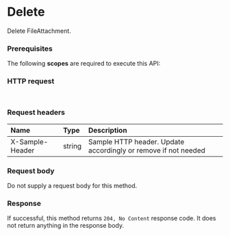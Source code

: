 # Delete

Delete FileAttachment.
### Prerequisites
The following **scopes** are required to execute this API: 
### HTTP request
<!-- { "blockType": "ignored" } -->
```http


```
### Request headers
| Name       | Type | Description|
|:---------------|:--------|:----------|
| X-Sample-Header  | string  | Sample HTTP header. Update accordingly or remove if not needed|

### Request body
Do not supply a request body for this method.


### Response
If successful, this method returns `204, No Content` response code. It does not return anything in the response body.


<!-- uuid: a5b302b9-5e04-452a-9958-c38d3451bc5a
2015-10-19 09:07:24 UTC -->
<!-- {
  "type": "#page.annotation",
  "description": "Delete",
  "keywords": "",
  "section": "documentation",
  "tocPath": ""
}-->